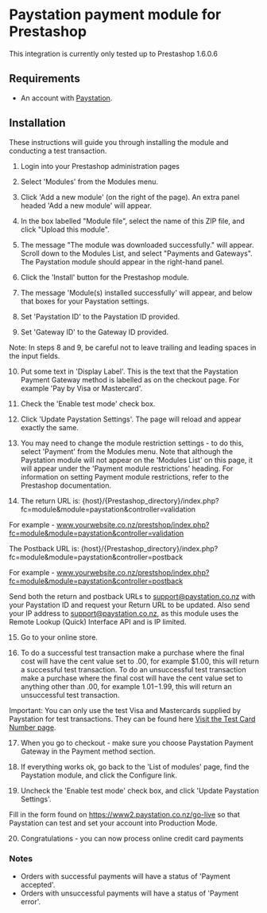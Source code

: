 # Paystation payment module for Prestashop

This integration is currently only tested up to Prestashop 1.6.0.6

## Requirements
* An account with [Paystation](https://www2.paystation.co.nz/).

## Installation

These instructions will guide you through installing the module and conducting a test transaction. 

1. Login into your Prestashop administration pages

2. Select 'Modules' from the Modules menu. 

3. Click 'Add a new module' (on the right of the page). An extra panel headed 'Add a new module' will appear.

4. In the box labelled "Module file", select the name of this ZIP file, and click "Upload this module". 

5. The message "The module was downloaded successfully." will appear. Scroll down to the Modules List, and select "Payments and Gateways". 
The Paystation module should appear in the right-hand panel.

6. Click the 'Install' button for the Prestashop module.

7. The message 'Module(s) installed successfully' will appear, and below that boxes for your Paystation settings.

8. Set 'Paystation ID' to the Paystation ID provided. 

9. Set 'Gateway ID' to the Gateway ID provided. 

Note: In steps 8 and 9, be careful not to leave trailing and leading spaces in the input fields.

10. Put some text in 'Display Label'. This is the text that the Paystation Payment Gateway method is
labelled as on the checkout page. For example 'Pay by Visa or Mastercard'.

11. Check the 'Enable test mode' check box. 

12. Click 'Update Paystation Settings'. The page will reload and appear exactly the same.

13. You may need to change the module restriction settings - to do this, select 'Payment' from the Modules menu.
Note that although the Paystation module will not appear on the 'Modules List' on this page, it will appear under the 'Payment module restrictions' heading. For information on setting Payment module restrictions, refer to the Prestashop documentation.

14. The return URL is: {host}/{Prestashop_directory}/index.php?fc=module&module=paystation&controller=validation

For example - www.yourwebsite.co.nz/prestshop/index.php?fc=module&module=paystation&controller=validation

The Postback URL is: {host}/{Prestashop_directory}/index.php?fc=module&module=paystation&controller=postback

For example - www.yourwebsite.co.nz/prestshop/index.php?fc=module&module=paystation&controller=postback

Send both the return and postback URLs to <support@paystation.co.nz> with your Paystation ID and request your Return URL to be updated.
Also send your IP address to <support@paystation.co.nz>, as this module uses the Remote Lookup (Quick) Interface API and is IP limited.

15. Go to your online store. 

16. To do a successful test transaction make a purchase where the final cost will have the cent value set to .00, for example $1.00, this will return a successful test transaction.
To do an unsuccessful test transaction make a purchase where the final cost will have the cent value set to anything other than .00, for example $1.01-$1.99, this will return an unsuccessful test transaction. 

Important: You can only use the test Visa and Mastercards supplied by Paystation for test transactions.
They can be found here [Visit the Test Card Number page](https://www2.paystation.co.nz/developers/test-cards/). 

17. When you go to checkout - make sure you choose Paystation Payment Gateway in the Payment method section. 

18. If everything works ok, go back to the 'List of modules' page, find the Paystation module, and click the Configure link.

19. Uncheck the 'Enable test mode' check box, and click 'Update Paystation Settings'.

Fill in the form found on https://www2.paystation.co.nz/go-live so that Paystation can test and set your account into Production Mode. 

20. Congratulations - you can now process online credit card payments

### Notes
* Orders with successful payments will have a status of 'Payment accepted'.
* Orders with unsuccessful payments will have a status of 'Payment error'.

